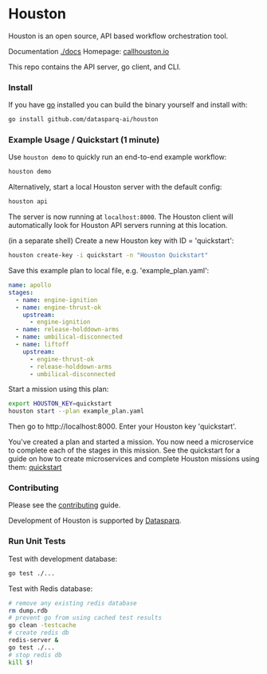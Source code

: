 
# Houston

Houston is an open source, API based workflow orchestration tool.

Documentation [./docs](./docs/README.md)
Homepage: [callhouston.io](https://callhouston.io)

This repo contains the API server, go client, and CLI.

### Install

If you have [go](https://golang.org/doc/install) installed you can build the binary yourself and install with:

```bash
go install github.com/datasparq-ai/houston
```

### Example Usage / Quickstart (1 minute)

Use `houston demo` to quickly run an end-to-end example workflow:

```bash
houston demo
```

Alternatively, start a local Houston server with the default config:

```bash
houston api
```

The server is now running at `localhost:8000`. The Houston client will automatically look for Houston API servers 
running at this location.

(in a separate shell) Create a new Houston key with ID = 'quickstart':

```bash
houston create-key -i quickstart -n "Houston Quickstart"
```

Save this example plan to local file, e.g. 'example_plan.yaml':

```yaml
name: apollo
stages:
  - name: engine-ignition
  - name: engine-thrust-ok
    upstream:
      - engine-ignition
  - name: release-holddown-arms
  - name: umbilical-disconnected
  - name: liftoff
    upstream:
      - engine-thrust-ok
      - release-holddown-arms
      - umbilical-disconnected
```

Start a mission using this plan:

```bash
export HOUSTON_KEY=quickstart
houston start --plan example_plan.yaml
```

Then go to http://localhost:8000. Enter your Houston key 'quickstart'.

You've created a plan and started a mission. You now need a microservice to complete each of the stages in this mission.
See the quickstart for a guide on how to create microservices and complete Houston missions using them:
[quickstart](https://github.com/datasparq-intelligent-products/houston-quickstart-python)

### Contributing 

Please see the [contributing](./docs/contributing.md) guide.

Development of Houston is supported by [Datasparq](https://datasparq.ai).

### Run Unit Tests

Test with development database:
```bash
go test ./...
```

Test with Redis database:
```bash
# remove any existing redis database
rm dump.rdb
# prevent go from using cached test results
go clean -testcache
# create redis db 
redis-server &
go test ./...
# stop redis db
kill $!
```
